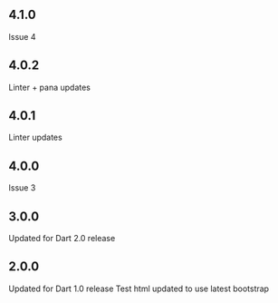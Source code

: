 ## 4.1.0
Issue 4

## 4.0.2
Linter + pana updates

## 4.0.1
Linter updates

## 4.0.0
Issue 3

## 3.0.0

Updated for Dart 2.0 release

## 2.0.0

Updated for Dart 1.0 release
Test html updated to use latest bootstrap
